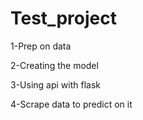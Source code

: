 # Test_project
1-Prep on data

2-Creating the model

3-Using api with flask

4-Scrape data to predict on it
